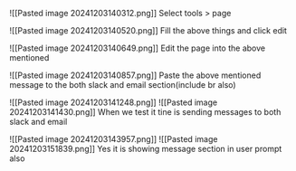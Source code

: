 
![[Pasted image 20241203140312.png]]
Select tools > page

![[Pasted image 20241203140520.png]]
Fill the above things and click edit

![[Pasted image 20241203140649.png]]
Edit the page into the above mentioned

![[Pasted image 20241203140857.png]]
Paste the above mentioned message to the both slack and email section(include br also)

![[Pasted image 20241203141248.png]]
![[Pasted image 20241203141430.png]]
When we test it tine is sending messages to both slack and email

![[Pasted image 20241203143957.png]]
![[Pasted image 20241203151839.png]]
Yes it is showing message section in user prompt also